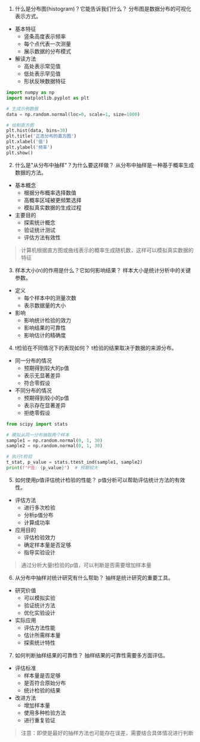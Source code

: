 1. 什么是分布图(histogram)？它能告诉我们什么？
分布图是数据分布的可视化表示方式。
- 基本特征
    - 竖条高度表示频率
    - 每个点代表一次测量
    - 展示数据的分布模式
- 解读方法
    - 高处表示常见值
    - 低处表示罕见值
    - 形状反映数据特征

```python
import numpy as np
import matplotlib.pyplot as plt

# 生成示例数据
data = np.random.normal(loc=0, scale=1, size=1000)

# 绘制直方图
plt.hist(data, bins=30)
plt.title('正态分布的直方图')
plt.xlabel('值')
plt.ylabel('频率')
plt.show()
```

2. 什么是"从分布中抽样"？为什么要这样做？
从分布中抽样是一种基于概率生成数据的方法。
- 基本概念
    - 根据分布概率选择数值
    - 高概率区域被更频繁选择
    - 模拟真实数据的生成过程
- 主要目的
    - 探索统计概念
    - 验证统计测试
    - 评估方法有效性

> 计算机根据直方图或曲线表示的概率生成随机数，这样可以模拟真实数据的特征

3. 样本大小(n)的作用是什么？它如何影响结果？
样本大小是统计分析中的关键参数。
- 定义
    - 每个样本中的测量次数
    - 表示数据量的大小
- 影响
    - 影响统计检验的效力
    - 影响结果的可靠性
    - 影响估计的精确度

4. t检验在不同情况下的表现如何？
t检验的结果取决于数据的来源分布。
- 同一分布的情况
    - 预期得到较大的p值
    - 表示无显著差异
    - 符合零假设
- 不同分布的情况
    - 预期得到较小的p值
    - 表示存在显著差异
    - 拒绝零假设

```python
from scipy import stats

# 模拟从同一分布抽取两个样本
sample1 = np.random.normal(0, 1, 30)
sample2 = np.random.normal(0, 1, 30)

# 执行t检验
t_stat, p_value = stats.ttest_ind(sample1, sample2)
print(f"P值: {p_value}")  # 预期较大
```

5. 如何使用p值评估统计检验的性能？
p值分析可以帮助评估统计方法的有效性。
- 评估方法
    - 进行多次检验
    - 分析p值分布
    - 计算成功率
- 应用目的
    - 评估检验效力
    - 确定样本量是否足够
    - 指导实验设计

> 通过分析大量t检验的p值，可以判断是否需要增加样本量

6. 从分布中抽样对统计研究有什么帮助？
抽样是统计研究的重要工具。
- 研究价值
    - 可以模拟实验
    - 验证统计方法
    - 优化实验设计
- 实际应用
    - 评估方法性能
    - 估计所需样本量
    - 探索统计特性

7. 如何判断抽样结果的可靠性？
抽样结果的可靠性需要多方面评估。
- 评估标准
    - 样本量是否足够
    - 是否符合原始分布
    - 统计检验的结果
- 改进方法
    - 增加样本量
    - 使用多种检验方法
    - 进行重复验证

> 注意：即使是最好的抽样方法也可能存在误差，需要结合具体情况进行判断
